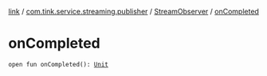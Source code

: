 [link](../../index.md) / [com.tink.service.streaming.publisher](../index.md) / [StreamObserver](index.md) / [onCompleted](./on-completed.md)

# onCompleted

`open fun onCompleted(): `[`Unit`](https://kotlinlang.org/api/latest/jvm/stdlib/kotlin/-unit/index.html)